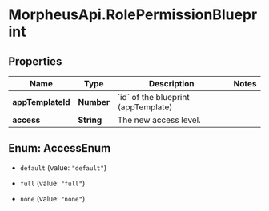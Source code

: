 # MorpheusApi.RolePermissionBlueprint

## Properties

Name | Type | Description | Notes
------------ | ------------- | ------------- | -------------
**appTemplateId** | **Number** | &#x60;id&#x60; of the blueprint (appTemplate) | 
**access** | **String** | The new access level. | 



## Enum: AccessEnum


* `default` (value: `"default"`)

* `full` (value: `"full"`)

* `none` (value: `"none"`)




